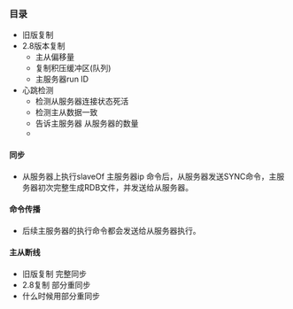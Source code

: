 ### 目录
- 旧版复制
- 2.8版本复制
   * 主从偏移量
   * 复制积压缓冲区(队列)
   * 主服务器run ID
- 心跳检测
   * 检测从服务器连接状态死活
   * 检测主从数据一致
   * 告诉主服务器 从服务器的数量
   * 
   
#### 同步
- 从服务器上执行slaveOf 主服务器ip 命令后，从服务器发送SYNC命令，主服务器初次完整生成RDB文件，并发送给从服务器。


#### 命令传播
- 后续主服务器的执行命令都会发送给从服务器执行。

#### 主从断线
- 旧版复制 完整同步
- 2.8复制 部分重同步 
- 什么时候用部分重同步

